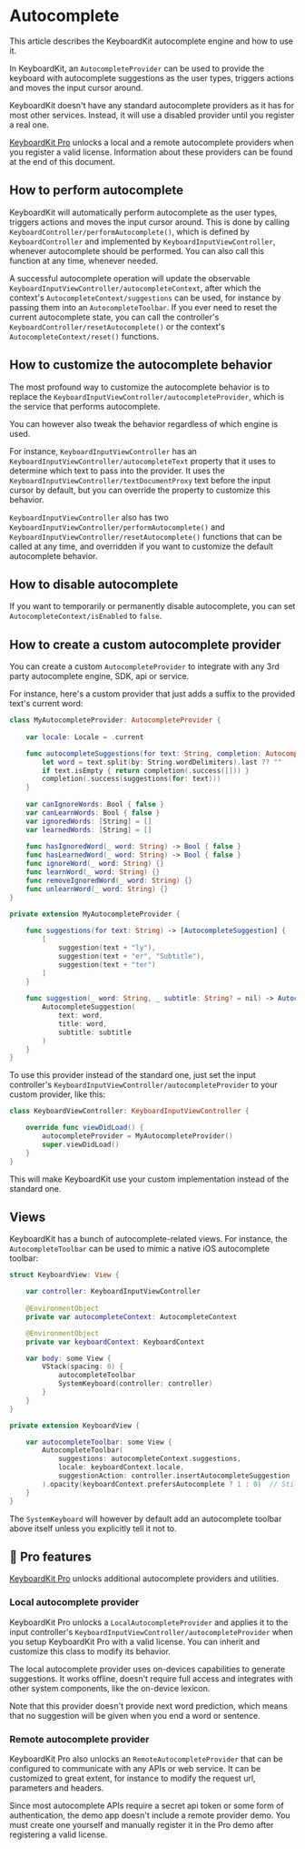 # Autocomplete

This article describes the KeyboardKit autocomplete engine and how to use it.

In KeyboardKit, an ``AutocompleteProvider`` can be used to provide the keyboard with autocomplete suggestions as the user types, triggers actions and moves the input cursor around.

KeyboardKit doesn't have any standard autocomplete providers as it has for most other services. Instead, it will use a disabled provider until you register a real one.

[KeyboardKit Pro][Pro] unlocks a local and a remote autocomplete providers when you register a valid license. Information about these providers can be found at the end of this document.



## How to perform autocomplete

KeyboardKit will automatically perform autocomplete as the user types, triggers actions and moves the input cursor around. This is done by calling ``KeyboardController/performAutocomplete()``, which is defined by ``KeyboardController`` and implemented by ``KeyboardInputViewController``, whenever autocomplete should be performed. You can also call this function at any time, whenever needed. 

A successful autocomplete operation will update the observable ``KeyboardInputViewController/autocompleteContext``, after which the context's ``AutocompleteContext/suggestions`` can be used, for instance by passing them into an ``AutocompleteToolbar``. If you ever need to reset the current autocomplete state, you can call the controller's ``KeyboardController/resetAutocomplete()`` or the context's ``AutocompleteContext/reset()`` functions.



## How to customize the autocomplete behavior

The most profound way to customize the autocomplete behavior is to replace the ``KeyboardInputViewController/autocompleteProvider``, which is the service that performs autocomplete. 

You can however also tweak the behavior regardless of which engine is used. 

For instance, ``KeyboardInputViewController`` has an ``KeyboardInputViewController/autocompleteText`` property that it uses to determine which text to pass into the provider. It uses the ``KeyboardInputViewController/textDocumentProxy`` text before the input cursor by default, but you can override the property to customize this behavior.

``KeyboardInputViewController`` also has two ``KeyboardInputViewController/performAutocomplete()`` and ``KeyboardInputViewController/resetAutocomplete()`` functions that can be called at any time, and overridden if you want to customize the default autocomplete behavior.



## How to disable autocomplete

If you want to temporarily or permanently disable autocomplete, you can set ``AutocompleteContext/isEnabled`` to `false`.



## How to create a custom autocomplete provider

You can create a custom ``AutocompleteProvider`` to integrate with any 3rd party autocomplete engine, SDK, api or service.

For instance, here's a custom provider that just adds a suffix to the provided text's current word:

```swift
class MyAutocompleteProvider: AutocompleteProvider {
    
    var locale: Locale = .current

    func autocompleteSuggestions(for text: String, completion: AutocompleteCompletion) {
        let word = text.split(by: String.wordDelimiters).last ?? ""
        if text.isEmpty { return completion(.success([])) }
        completion(.success(suggestions(for: text)))
    }
    
    var canIgnoreWords: Bool { false }
    var canLearnWords: Bool { false }
    var ignoredWords: [String] = []
    var learnedWords: [String] = []
    
    func hasIgnoredWord(_ word: String) -> Bool { false }
    func hasLearnedWord(_ word: String) -> Bool { false }
    func ignoreWord(_ word: String) {}
    func learnWord(_ word: String) {}
    func removeIgnoredWord(_ word: String) {}
    func unlearnWord(_ word: String) {}
}

private extension MyAutocompleteProvider {
    
    func suggestions(for text: String) -> [AutocompleteSuggestion] {
        [
            suggestion(text + "ly"),
            suggestion(text + "er", "Subtitle"),
            suggestion(text + "ter")
        ]
    }
    
    func suggestion(_ word: String, _ subtitle: String? = nil) -> AutocompleteSuggestion {
        AutocompleteSuggestion(
            text: word, 
            title: word, 
            subtitle: subtitle
        )
    }
}
```

To use this provider instead of the standard one, just set the input controller's ``KeyboardInputViewController/autocompleteProvider`` to your custom provider, like this:

```swift
class KeyboardViewController: KeyboardInputViewController {

    override func viewDidLoad() {
        autocompleteProvider = MyAutocompleteProvider()
        super.viewDidLoad()
    }
}
```

This will make KeyboardKit use your custom implementation instead of the standard one.



## Views

KeyboardKit has a bunch of autocomplete-related views. For instance, the ``AutocompleteToolbar`` can be used to mimic a native iOS autocomplete toolbar:

```swift
struct KeyboardView: View {

    var controller: KeyboardInputViewController
    
    @EnvironmentObject
    private var autocompleteContext: AutocompleteContext

    @EnvironmentObject
    private var keyboardContext: KeyboardContext

    var body: some View {
        VStack(spacing: 0) {
            autocompleteToolbar
            SystemKeyboard(controller: controller)
        }
    }
}

private extension KeyboardView {

    var autocompleteToolbar: some View {
        AutocompleteToolbar(
            suggestions: autocompleteContext.suggestions,
            locale: keyboardContext.locale,
            suggestionAction: controller.insertAutocompleteSuggestion
        ).opacity(keyboardContext.prefersAutocomplete ? 1 : 0)  // Still allocate height to make room for callouts
    }
}
```

The ``SystemKeyboard`` will however by default add an autocomplete toolbar above itself unless you explicitly tell it not to.    



## 👑 Pro features

[KeyboardKit Pro][Pro] unlocks additional autocomplete providers and utilities.


### Local autocomplete provider

KeyboardKit Pro unlocks a ``LocalAutocompleteProvider`` and applies it to the input controller's ``KeyboardInputViewController/autocompleteProvider`` when you setup KeyboardKit Pro with a  valid license. You can inherit and customize this class to modify its behavior.

The local autocomplete provider uses on-devices capabilities to generate suggestions. It works offline, doesn't require full access and integrates with other system components, like the on-device lexicon.

Note that this provider doesn't provide next word prediction, which means that no suggestion will be given when you end a word or sentence. 


### Remote autocomplete provider

KeyboardKit Pro also unlocks an ``RemoteAutocompleteProvider`` that can be configured to communicate with any APIs or web service. It can be customized to great extent, for instance to modify the request url, parameters and headers. 

Since most autocomplete APIs require a secret api token or some form of authentication, the demo app doesn't include a remote provider demo. You must create one yourself and manually register it in the Pro demo after registering a valid license.



[Pro]: https://github.com/KeyboardKit/KeyboardKitPro
